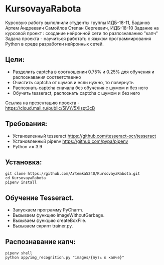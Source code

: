 # KursovayaRabota
Курсовую работу выполнили студенты группы ИДБ-18-11, Баданов Артем Андреевич
Самойлов Степан Сергеевич, ИДБ-18-10
Задание на курсовой проект : создание нейронной сети по разпознаванию "капч"
Задача проекта - научиться работать с языком программирования Python в среде разработки нейронных сетей.

## Цели: ##
- Разделить captcha в соотношении 0.75% и 0.25% для обучения и распознавания соответственно
- Очистить captcha от шумов и если нужно, то повернуть 
- Распознать captcha сначала без обучения с шумом и без него
- Обучить tesseract, распознать captcha c шумом и без него

Ссылка на презентацию проекта - https://cloud.mail.ru/public/5iVY/5Xispt3cB

## Требования: ##
- Установленный tesseract https://github.com/tesseract-ocr/tesseract
- Установленный pipenv https://github.com/pypa/pipenv
- Python >= 3.9

## Установка: ##
```console
git clone https://github.com/Artemka5240/KursovayaRabota.git
cd KursovayaRabota
pipenv install
```

## Обучение Tesseract. ##
- Запускаем программу PyCharm.
- Вызываем функцию imageWithoutGarbage.
- Вызываем функцию createBoxFile.
- Вызываем скрипт trainer.py.

## Распознавание капч: ##
```console
pipenv shell
python app/img_recognition.py "images/{путь к капче}"
```
